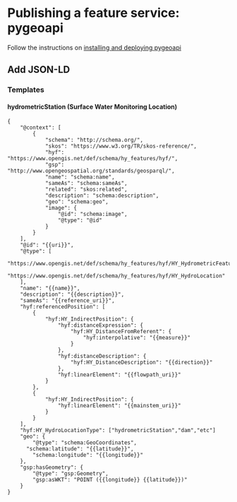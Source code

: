 # Publishing a feature service: pygeoapi

Follow the instructions on [installing and deploying pygeoapi](https://docs.pygeoapi.io/en/stable/installation.html)

## Add JSON-LD

### Templates

#### hydrometricStation (Surface Water Monitoring Location)

```{toggle} Click the button to reveal example json-ld
{
	"@context": [
		{
			"schema": "http://schema.org/",
			"skos": "https://www.w3.org/TR/skos-reference/",
			"hyf": "https://www.opengis.net/def/schema/hy_features/hyf/",
			"gsp": "http://www.opengeospatial.org/standards/geosparql/",
			"name": "schema:name",
			"sameAs": "schema:sameAs",
			"related": "skos:related",
			"description": "schema:description",
			"geo": "schema:geo",
			"image": {
				"@id": "schema:image",
				"@type": "@id"
			}
		}
	],
	"@id": "{{uri}}",
	"@type": [
		"https://www.opengis.net/def/schema/hy_features/hyf/HY_HydrometricFeature",
		"https://www.opengis.net/def/schema/hy_features/hyf/HY_HydroLocation"
	],
    "name": "{{name}}",
	"description": "{{description}}",
	"sameAs": "{{reference_uri}}",
	"hyf:referencedPosition": [
		{
			"hyf:HY_IndirectPosition": {
				"hyf:distanceExpression": {
					"hyf:HY_DistanceFromReferent": {
						"hyf:interpolative": "{{measure}}"
					}
				},
				"hyf:distanceDescription": {
					"hyf:HY_DistanceDescription": "{{direction}}"
				},
				"hyf:linearElement": "{{flowpath_uri}}"
			}
		},
		{
			"hyf:HY_IndirectPosition": {
				"hyf:linearElement": "{{mainstem_uri}}"
			}
		}
	],
	"hyf:HY_HydroLocationType": ["hydrometricStation","dam","etc"]
	"geo": {
		"@type": "schema:GeoCoordinates",
      "schema:latitude": "{{latitude}}",
		"schema:longitude": "{{longitude}}"
	},
	"gsp:hasGeometry": {
		"@type": "gsp:Geometry",
		"gsp:asWKT": "POINT ({{longitude}} {{latitude}})"
	}
}
```
